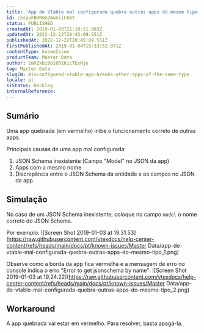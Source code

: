 ```yaml
---
title: 'App de VTable mal configurada quebra outras apps do mesmo tipo'
id: cxsyuFBHRmG2mweiiC66Y
status: PUBLISHED
createdAt: 2019-01-03T21:10:51.083Z
updatedAt: 2022-12-22T20:45:09.551Z
publishedAt: 2022-12-22T20:45:09.551Z
firstPublishedAt: 2019-01-04T15:33:52.071Z
contentType: knownIssue
productTeam: Master Data
author: 2mXZkbi0oi061KicTExNjo
tag: Master Data
slugEN: misconfigured-vtable-app-breaks-other-apps-of-the-same-type
locale: pt
kiStatus: Backlog
internalReference: 
---
```


## Sumário

Uma app quebrada (em vermelho) inibe o funcionamento correto de outras apps.

Principais causas de uma app mal configurada:
1.  JSON Schema inexistente  (Campo "Model"  no JSON da app)
2.  Apps com o mesmo nome
3.  Discrepância entre o JSON Schema da entidade e os campos no JSON da app.

## Simulação

No caso de um JSON Schema inexistente, coloque no campo `model` o nome correto do JSON Schema.

Por exemplo: ![Screen Shot 2019-01-03 at 19.31.53](https://raw.githubusercontent.com/vtexdocs/help-center-content/refs/heads/main/docs/pt/known-issues/Master Data/app-de-vtable-mal-configurada-quebra-outras-apps-do-mesmo-tipo_1.png)

Observe como a borda da app fica vermelha e a mensagem de erro no console indica o erro "Error to get jsonschema by name": ![Screen Shot 2019-01-03 at 19.24.22](https://raw.githubusercontent.com/vtexdocs/help-center-content/refs/heads/main/docs/pt/known-issues/Master Data/app-de-vtable-mal-configurada-quebra-outras-apps-do-mesmo-tipo_2.png)

## Workaround

A app quebrada vai estar em vermelho. Para resolver, basta apagá-la.

